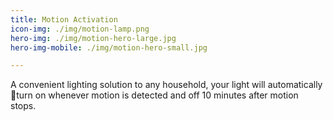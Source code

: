 ```yaml
---
title: Motion Activation
icon-img: ./img/motion-lamp.png
hero-img: ./img/motion-hero-large.jpg
hero-img-mobile: ./img/motion-hero-small.jpg

---
```


A convenient lighting solution to any household, your light will automatically turn on whenever motion is detected and off 10 minutes after motion stops.